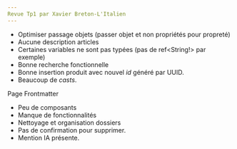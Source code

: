 ```yaml
---
Revue Tp1 par Xavier Breton-L'Italien
---
```

- Optimiser passage objets (passer objet et non propriétés pour propreté)
- Aucune description articles
- Certaines variables ne sont pas typées (pas de ref<String!> par exemple)
- Bonne recherche fonctionnelle
- Bonne insertion produit avec nouvel *id* généré par UUID.
- Beaucoup de *casts*.

Page Frontmatter

- Peu de composants
- Manque de fonctionnalités
- Nettoyage et organisation dossiers
- Pas de confirmation pour supprimer.
- Mention IA présente.
